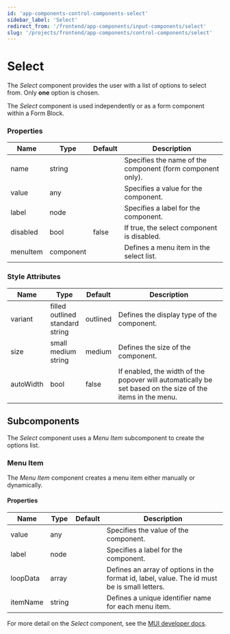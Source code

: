 ```yaml
---
id: 'app-components-control-components-select'
sidebar_label: 'Select'
redirect_from: '/frontend/app-components/input-components/select'
slug: '/projects/frontend/app-components/control-components/select'
---
```


# Select

The _Select_ component provides the user with a list of options to select from. Only **one** option is chosen.

The _Select_ component is used independently or as a form component within a Form Block. 

### Properties

<table>
<thead>
<tr><th>Name</th><th>Type</th><th>Default</th><th>Description</th></tr>
</thead>
<tbody>
<tr><td>name</td><td>string</td><td></td><td>Specifies the name of the component (form component only).</td></tr>
<tr><td>value</td><td>any</td><td></td><td>Specifies a value for the component.</td></tr>
<tr><td>label</td><td>node</td><td></td><td>Specifies a label for the component.</td></tr>
<tr><td>disabled</td><td>bool</td><td>false</td><td>If true, the select component is disabled.</td></tr>
<tr><td>menuItem</td><td>component</td><td></td><td>Defines a menu item in the select list.</td></tr>
</tbody>
</table>

### Style Attributes

<table>
<thead>
<tr><th>Name</th><th>Type</th><th>Default</th><th>Description</th></tr>
</thead>
<tbody>
<tr><td>variant</td><td>filled<br/>outlined<br/>standard<br/>string</td><td>outlined</td><td>Defines the display type of the component.</td></tr>
<tr><td>size</td><td>small<br/>medium<br/>string</td><td>medium</td><td>Defines the size of the component.</td></tr>
<tr><td>autoWidth</td><td>bool</td><td>false</td><td>If enabled, the width of the popover will automatically be set based on the size of the items in the menu.</td></tr>
</tbody>
</table>

## Subcomponents

The _Select_ component uses a _Menu Item_ subcomponent to create the options list.

### Menu Item

The *Menu Item* component creates a menu item either manually or dynamically.

#### Properties

<table>
<thead>
<tr><th>Name</th><th>Type</th><th>Default</th><th>Description</th></tr>
</thead>
<tbody>
<tr><td>value</td><td>any</td><td></td><td>Specifies the value of the component.</td></tr>
<tr><td>label</td><td>node</td><td></td><td>Specifies a label for the component.</td></tr>
<tr><td>loopData</td><td>array</td><td></td><td>Defines an array of options in the format id, label, value. The id must be is small letters.</td></tr>
<tr><td>itemName</td><td>string</td><td></td><td>Defines a unique identifier name for each menu item.</td></tr>
</tbody>
</table>

For more detail on the _Select_ component, see the [MUI developer docs](https://mui.com/material-ui/api/select/).
